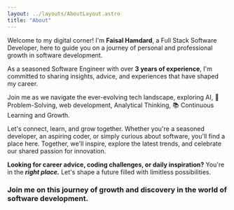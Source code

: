 ```yaml
---
layout: ../layouts/AboutLayout.astro
title: "About"
---
```


Welcome to my digital corner! I'm **Faisal Hamdard**, a Full Stack Software Developer, here to guide you on a journey of personal and professional growth in software development.

As a seasoned Software Engineer with over **3 years of experience**, I'm committed to sharing insights, advice, and experiences that have shaped my career.

Join me as we navigate the ever-evolving tech landscape, exploring AI, 🚀 Problem-Solving, web development, Analytical Thinking, 📚 Continuous Learning and Growth.

Let's connect, learn, and grow together. Whether you're a seasoned developer, an aspiring coder, or simply curious about software, you'll find a place here. Together, we'll inspire, explore the latest trends, and celebrate our shared passion for innovation.

**Looking for career advice, coding challenges, or daily inspiration?** You're in the **_right place._** Let's shape a future filled with limitless possibilities.

### Join me on this journey of growth and discovery in the world of software development.
